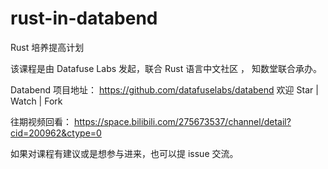 # rust-in-databend

Rust 培养提高计划

该课程是由 Datafuse Labs 发起，联合 Rust 语言中文社区 ， 知数堂联合承办。

Databend 项目地址： https://github.com/datafuselabs/databend
欢迎 Star | Watch | Fork

往期视频回看： https://space.bilibili.com/275673537/channel/detail?cid=200962&ctype=0

如果对课程有建议或是想参与进来，也可以提 issue 交流。

[](./img/学习二维码.png)
